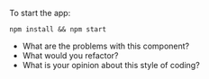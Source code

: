 
To start the app:
```
npm install && npm start
```

 - What are the problems with this component?
 - What would you refactor?
 - What is your opinion about this style of coding?